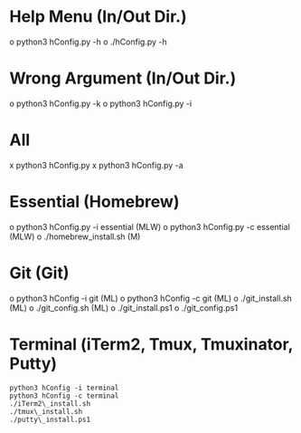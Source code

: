 # Help Menu (In/Out Dir.)
o	python3 hConfig.py -h
o	./hConfig.py -h

# Wrong Argument (In/Out Dir.)
o	python3 hConfig.py -k
o	python3 hConfig.py -i

# All
x	python3 hConfig.py
x	python3 hConfig.py -a

# Essential (Homebrew)
o	python3 hConfig.py -i essential (MLW)
o	python3 hConfig.py -c essential (MLW)
o	./homebrew\_install.sh (M)

# Git (Git)
o	python3 hConfig -i git (ML)
o	python3 hConfig -c git (ML)
o ./git\_install.sh (ML)
o	./git\_config.sh (ML)
o	./git\_install.ps1
o	./git\_config.ps1

# Terminal (iTerm2, Tmux, Tmuxinator, Putty)
	python3 hConfig -i terminal
	python3 hConfig -c terminal
	./iTerm2\_install.sh
	./tmux\_install.sh
	./putty\_install.ps1

